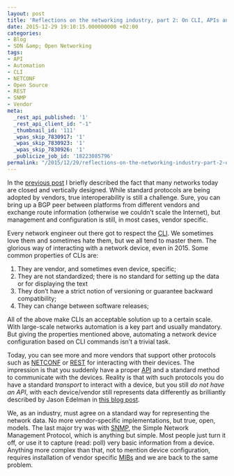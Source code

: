 ```yaml
---
layout: post
title: 'Reflections on the networking industry, part 2: On CLI, APIs and SNMP'
date: 2015-12-29 19:10:15.000000000 +02:00
categories:
- Blog
- SDN &amp; Open Networking
tags:
- API
- Automation
- CLI
- NETCONF
- Open Source
- REST
- SNMP
- Vendor
meta:
  _rest_api_published: '1'
  _rest_api_client_id: "-1"
  _thumbnail_id: '111'
  _wpas_skip_7830917: '1'
  _wpas_skip_7830923: '1'
  _wpas_skip_7830926: '1'
  _publicize_job_id: '18223085796'
permalink: "/2015/12/29/reflections-on-the-networking-industry-part-2-on-cli-apis-and-snmp/"
---
```

In the [previous post](/2015/12/28/reflections-on-the-networking-industry-part-1/) I briefly described the fact that many networks today are closed and vertically designed. While standard protocols are being adopted by vendors, true interoperability is still a challenge. Sure, you can bring up a BGP peer between platforms from different vendors and exchange route information (otherwise we couldn’t scale the Internet), but management and configuration is still, in most cases, vendor specific.

Every network engineer out there got to respect the [CLI](https://en.wikipedia.org/wiki/Command-line_interface). We sometimes love them and sometimes hate them, but we all tend to master them. The glorious way of interacting with a network device, even in 2015. Some common properties of CLIs are:

1. They are vendor, and sometimes even device, specific;
2. They are not standardized; there is no standard for setting up the data or for displaying the text
3. They don’t have a strict notion of versioning or guarantee backward compatibility;
4. They can change between software releases;

All of the above make CLIs an acceptable solution up to a certain scale. With large-scale networks automation is a key part and usually mandatory. But giving the properties mentioned above, automating a network device configuration based on CLI commands isn’t a trivial task.

Today, you can see more and more vendors that support other protocols such as [NETCONF](https://tools.ietf.org/html/rfc6241) or [REST](https://en.wikipedia.org/wiki/Representational_state_transfer) for interacting with their devices. The impression is that you suddenly have a proper [API](https://en.wikipedia.org/wiki/Application_programming_interface) and a standard method to communicate with the devices. Reality is that with such protocols you do have a standard _transport_ to interact with a device, but you still _do not have an API_, with each device/vendor still represents data differently as brilliantly described by Jason Edelman in [this blog post](http://jedelman.com/home/openconfig-data-models-and-apis/).

We, as an industry, must agree on a standard way for representing the network data. No more vendor-specific implementations, but true, open, models. The last major try was with [SNMP](https://tools.ietf.org/html/rfc3413), the Simple Network Management Protocol, which is anything but simple. Most people just turn it off, or use it to capture (read: poll) very basic information from a device. Anything more complex than that, not to mention device configuration, requires installation of vendor specific [MIBs](https://en.wikipedia.org/wiki/Management_information_base) and we are back to the same problem.

